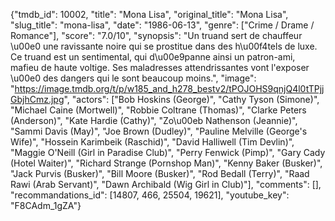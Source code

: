 {"tmdb_id": 10002, "title": "Mona Lisa", "original_title": "Mona Lisa", "slug_title": "mona-lisa", "date": "1986-06-13", "genre": ["Crime / Drame / Romance"], "score": "7.0/10", "synopsis": "Un truand sert de chauffeur \u00e0 une ravissante noire qui se prostitue dans des h\u00f4tels de luxe. Ce truand est un sentimental, qui d\u00e9panne ainsi un patron-ami, mafieu de haute voltige. Ses maladresses attendrissantes vont l'exposer \u00e0 des dangers qui le sont beaucoup moins.", "image": "https://image.tmdb.org/t/p/w185_and_h278_bestv2/tPOJOHS9qnjQ4l0tTPjjGbjhCmz.jpg", "actors": ["Bob Hoskins (George)", "Cathy Tyson (Simone)", "Michael Caine (Mortwell)", "Robbie Coltrane (Thomas)", "Clarke Peters (Anderson)", "Kate Hardie (Cathy)", "Zo\u00eb Nathenson (Jeannie)", "Sammi Davis (May)", "Joe Brown (Dudley)", "Pauline Melville (George's Wife)", "Hossein Karimbeik (Raschid)", "David Halliwell (Tim Devlin)", "Maggie O'Neill (Girl in Paradise Club)", "Perry Fenwick (Pimp)", "Gary Cady (Hotel Waiter)", "Richard Strange (Pornshop Man)", "Kenny Baker (Busker)", "Jack Purvis (Busker)", "Bill Moore (Busker)", "Rod Bedall (Terry)", "Raad Rawi (Arab Servant)", "Dawn Archibald (Wig Girl in Club)"], "comments": [], "recommandations_id": [14807, 466, 25504, 19621], "youtube_key": "F8CAdm_1gZA"}